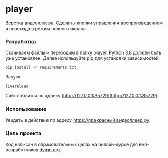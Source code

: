 # player

Верстка видеоплеера. Сделаны кнопки управления воспроизведением и перехода в режим полного экрана.


### Разработка

Скачиваем файлы и переходим в папку player.
Python 3.8 должен быть уже установлен. Далее используйте pip для установки зависимостей:

```
pip install -r requirements.txt
```

Запуск -
```
livereload
```

Сайт появится по адресу 
[http://127.0.0.1:35729](http://127.0.0.1:35729).


### Использование

Увидеть в действии по адресу 
[https://прекрасный видеоплеер.ру](https://theegid.github.io/video_player/dist/index.html).


### Цель проекта

Код написан в образовательных целях на онлайн-курсе для веб-разработчиков [dvmn.org](https://dvmn.org/).
